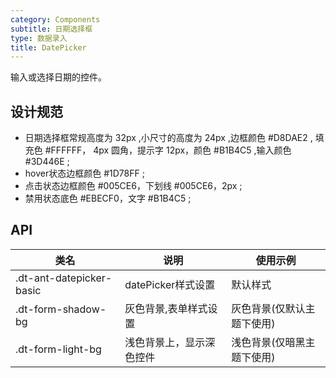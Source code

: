 ```yaml
---
category: Components
subtitle: 日期选择框
type: 数据录入
title: DatePicker
---
```


输入或选择日期的控件。

## 设计规范

- 日期选择框常规高度为 32px ,小尺寸的高度为 24px ,边框颜色 #D8DAE2 , 填充色 #FFFFFF， 4px 圆角，提示字 12px，颜色 #B1B4C5 ,输入颜色 #3D446E ;
- hover状态边框颜色 #1D78FF ;
- 点击状态边框颜色 #005CE6，下划线 #005CE6，2px ;
- 禁用状态底色 #EBECF0，文字 #B1B4C5 ;

## API

|类名  |说明  |使用示例  |
|---------|---------|---------|
|.dt-ant-datepicker-basic  | datePicker样式设置   | 默认样式   |
|.dt-form-shadow-bg  | 灰色背景,表单样式设置   | 灰色背景(仅默认主题下使用)   |
|.dt-form-light-bg  | 浅色背景上，显示深色控件   | 浅色背景(仅暗黑主题下使用)   |
